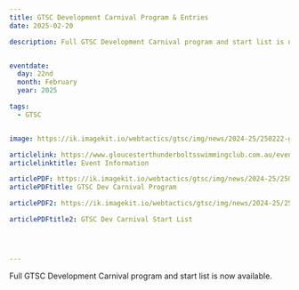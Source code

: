 ```yaml
---
title: GTSC Development Carnival Program & Entries
date: 2025-02-20

description: Full GTSC Development Carnival program and start list is now available.


eventdate:
  day: 22nd
  month: February
  year: 2025

tags:
  - GTSC


image: https://ik.imagekit.io/webtactics/gtsc/img/news/2024-25/250222-gtsc-development-carnival-3.jpg

articlelink: https://www.gloucesterthunderboltsswimmingclub.com.au/events/2025-gloucester-thunderbolts-qualifying-carnival/
articlelinktitle: Event Information

articlePDF: https://ik.imagekit.io/webtactics/gtsc/img/news/2024-25/250222-GTSC-Full-2025-Qualifying-Carnival-Program.pdf
articlePDFtitle: GTSC Dev Carnival Program 

articlePDF2: https://ik.imagekit.io/webtactics/gtsc/img/news/2024-25/250222-GTSC-start-list-2025-qualifying-carnival.pdf

articlePDFtitle2: GTSC Dev Carnival Start List




---
```



Full GTSC Development Carnival program and start list is now available.




